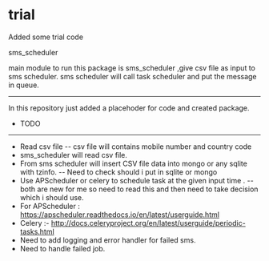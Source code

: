 # trial
Added some trial code


sms_scheduler


main module to run this package is sms_scheduler ,give csv file as input to sms scheduler.
sms scheduler will call task scheduler and put the message in queue.

--------
In this repository just added a placehoder for code and created package.

* TODO
-------
- Read csv file -- csv file will contains mobile number and country code
- sms_scheduler will read csv file.
- From sms scheduler will insert CSV file data into mongo or any sqlite with tzinfo.
   -- Need to check should i put in sqlite or mongo
- Use APScheduler or celery to schedule task at the given input time .
   -- both are new for me so need to read this and then need to take decision which i should use.
- For APScheduler : https://apscheduler.readthedocs.io/en/latest/userguide.html
- Celery :- http://docs.celeryproject.org/en/latest/userguide/periodic-tasks.html
- Need to add logging and error handler for failed sms.
- Need to handle failed job.



